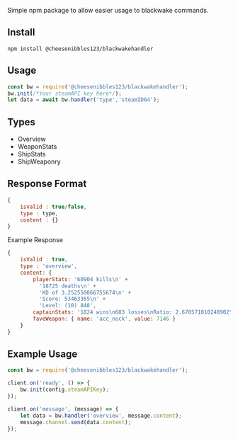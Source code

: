 Simple npm package to allow easier usage to blackwake commands.

## Install

```text
npm install @cheesenibbles123/blackwakehandler
```

## Usage

```js
const bw = require('@cheesenibbles123/blackwakehandler');
bw.init(/*Your steamAPI key here*/);
let data = await bw.handler('type','steamID64');
```

## Types

- Overview
- WeaponStats
- ShipStats
- ShipWeaponry

## Response Format

```js
{
	isvalid : true/false,
	type : type,
	content : {}
}
```

Example Response

```js
{
	isValid : true,
	type : 'overview',
	content: {
    	playerStats: '60904 kills\n' +
    	  '18725 deaths\n' +
    	  'KD of 3.252550066755674\n' +
    	  'Score: 53463365\n' +
    	  'Level: (10) 848',
    	captainStats: '1824 wins\n683 losses\nRatio: 2.670571010248902\nCrew Hits: 100342',
    	faveWeapon: { name: 'acc_nock', value: 7146 }
  	}
}
```

## Example Usage

```js
const bw = require('@cheesenibbles123/blackwakehandler');

client.on('ready', () => {
	bw.init(config.steamAPIKey);
});

client.on('message', (message) => {
	let data = bw.handler('overview', message.content);
	message.channel.send(data.content);
});
````
